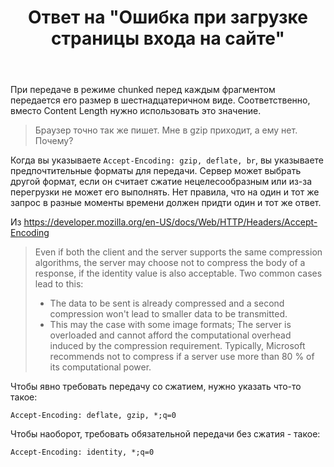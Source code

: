 ﻿---
title: "Ответ на \"Ошибка при загрузке страницы входа на сайте\""
se.owner.user_id: 240512
se.owner.display_name: "MSDN.WhiteKnight"
se.owner.link: "https://ru.stackoverflow.com/users/240512/msdn-whiteknight"
se.answer_id: 828628
se.question_id: 828325
se.post_type: answer
se.is_accepted: False
---
<p>При передаче в режиме chunked перед каждым фрагментом передается его размер в шестнадцатеричном виде. Соответственно, вместо Content Length нужно использовать это значение.</p>

<blockquote>
  <p>Браузер точно так же пишет. Мне в gzip приходит, а ему нет. Почему? </p>
</blockquote>

<p>Когда вы указываете <code>Accept-Encoding: gzip, deflate, br</code>, вы указываете предпочтительные форматы для передачи. Сервер может выбрать другой формат, если он считает сжатие нецелесообразным или из-за перегрузки не может его выполнять. Нет правила, что на один и тот же запрос в разные моменты времени должен придти один и тот же ответ. </p>

<p>Из <a href="https://developer.mozilla.org/en-US/docs/Web/HTTP/Headers/Accept-Encoding" rel="nofollow noreferrer">https://developer.mozilla.org/en-US/docs/Web/HTTP/Headers/Accept-Encoding</a></p>

<blockquote>
  <p>Even if both the client and the server supports the same compression
  algorithms, the server may choose not to compress the body of a
  response, if the identity value is also acceptable. Two common cases
  lead to this:</p>
  
  <ul>
  <li>The data to be sent is already compressed and a second compression won't lead to smaller data to be transmitted. </li>
  <li>This may the case with some image formats; The server is overloaded and cannot afford the computational overhead induced by the
  compression requirement. Typically, Microsoft recommends not to
  compress if a server use more than 80 % of its computational power.</li>
  </ul>
</blockquote>

<p>Чтобы явно требовать передачу со сжатием, нужно указать что-то такое:</p>

<pre><code>Accept-Encoding: deflate, gzip, *;q=0
</code></pre>

<p>Чтобы наоборот, требовать обязательной передачи без сжатия - такое:</p>

<pre><code>Accept-Encoding: identity, *;q=0
</code></pre>
